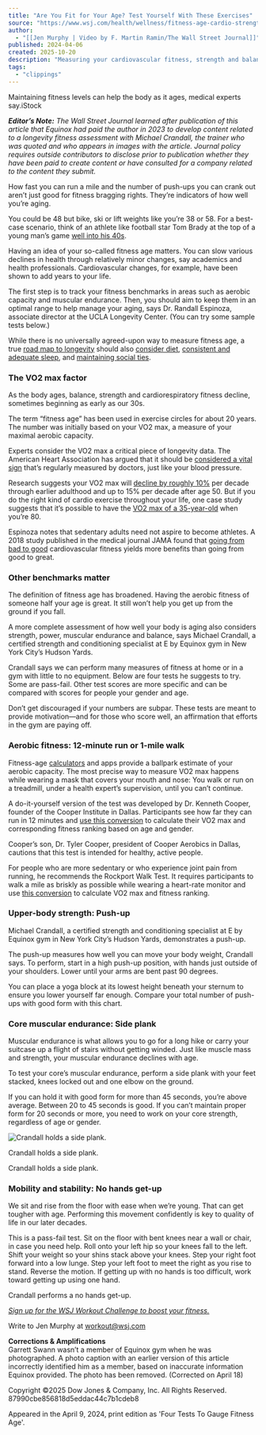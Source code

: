 ```yaml
---
title: "Are You Fit for Your Age? Test Yourself With These Exercises"
source: "https://www.wsj.com/health/wellness/fitness-age-cardio-strength-balance-c5a7c1ad"
author:
  - "[[Jen Murphy | Video by F. Martin Ramin/The Wall Street Journal]]"
published: 2024-04-06
created: 2025-10-20
description: "Measuring your cardiovascular fitness, strength and balance can give a read on how well you’re aging"
tags:
  - "clippings"
---
```

Maintaining fitness levels can help the body as it ages, medical experts say.iStock

***Editor’s Note:** The Wall Street Journal learned after publication of this article that Equinox had paid the author in 2023 to develop content related to a longevity fitness assessment with Michael Crandall, the trainer who was quoted and who appears in images with the article. Journal policy requires outside contributors to disclose prior to publication whether they have been paid to create content or have consulted for a company related to the content they submit.*

How fast you can run a mile and the number of push-ups you can crank out aren’t just good for fitness bragging rights. They’re indicators of how well you’re aging.

You could be 48 but bike, ski or lift weights like you’re 38 or 58. For a best-case scenario, think of an athlete like football star Tom Brady at the top of a young man’s game [well into his 40s](https://www.wsj.com/articles/tom-brady-aaron-rodgers-tcu-georgia-11672661862?mod=article_inline).

Having an idea of your so-called fitness age matters. You can slow various declines in health through relatively minor changes, say academics and health professionals. Cardiovascular changes, for example, have been shown to add years to your life.

The first step is to track your fitness benchmarks in areas such as aerobic capacity and muscular endurance. Then, you should aim to keep them in an optimal range to help manage your aging, says Dr. Randall Espinoza, associate director at the UCLA Longevity Center. (You can try some sample tests below.)

While there is no universally agreed-upon way to measure fitness age, a true [road map to longevity](https://www.wsj.com/health/wellness/whats-ahead-for-longevity-4dcd7f49?mod=article_inline) should also [consider diet](https://www.wsj.com/health/wellness/healthy-diet-nutrition-study-national-institutes-of-health-42d81da3?mod=article_inline), [consistent and adequate sleep](https://www.wsj.com/health/wellness/sleep-science-longevity-0f35a573?mod=article_inline), and [maintaining social ties](https://www.wsj.com/lifestyle/relationships/friendship-maintaining-healthy-relationships-text-calls-memes-5e66e221?mod=article_inline).

### The VO2 max factor

As the body ages, balance, strength and cardiorespiratory fitness decline, sometimes beginning as early as our 30s.

The term “fitness age” has been used in exercise circles for about 20 years. The number was initially based on your VO2 max, a measure of your maximal aerobic capacity.

Experts consider the VO2 max a critical piece of longevity data. The American Heart Association has argued that it should be [considered a vital sign](https://www.ahajournals.org/doi/10.1161/CIR.0000000000000461) that’s regularly measured by doctors, just like your blood pressure.

Research suggests your VO2 max will [decline by roughly 10%](https://www.ncbi.nlm.nih.gov/pmc/articles/PMC4968829/) per decade through earlier adulthood and up to 15% per decade after age 50. But if you do the right kind of cardio exercise throughout your life, one case study suggests that it’s possible to have the [VO2 max of a 35-year-old](https://www.ncbi.nlm.nih.gov/pmc/articles/PMC4348610/) when you’re 80.

Espinoza notes that sedentary adults need not aspire to become athletes. A 2018 study published in the medical journal JAMA found that [going from bad to good](https://jamanetwork.com/journals/jamanetworkopen/fullarticle/2707428) cardiovascular fitness yields more benefits than going from good to great.

### Other benchmarks matter

The definition of fitness age has broadened. Having the aerobic fitness of someone half your age is great. It still won’t help you get up from the ground if you fall.

A more complete assessment of how well your body is aging also considers strength, power, muscular endurance and balance, says Michael Crandall, a certified strength and conditioning specialist at E by Equinox gym in New York City’s Hudson Yards.

Crandall says we can perform many measures of fitness at home or in a gym with little to no equipment. Below are four tests he suggests to try. Some are pass-fail. Other test scores are more specific and can be compared with scores for people your gender and age.

Don’t get discouraged if your numbers are subpar. These tests are meant to provide motivation—and for those who score well, an affirmation that efforts in the gym are paying off.

### Aerobic fitness: 12-minute run or 1-mile walk

Fitness-age [calculators](https://hvemereldst.no/en/) and apps provide a ballpark estimate of your aerobic capacity. The most precise way to measure VO2 max happens while wearing a mask that covers your mouth and nose: You walk or run on a treadmill, under a health expert’s supervision, until you can’t continue.

A do-it-yourself version of the test was developed by Dr. Kenneth Cooper, founder of the Cooper Institute in Dallas. Participants see how far they can run in 12 minutes and [use this conversion](https://exrx.net/Calculators/MinuteRun) to calculate their VO2 max and corresponding fitness ranking based on age and gender.

Cooper’s son, Dr. Tyler Cooper, president of Cooper Aerobics in Dallas, cautions that this test is intended for healthy, active people.

For people who are more sedentary or who experience joint pain from running, he recommends the Rockport Walk Test. It requires participants to walk a mile as briskly as possible while wearing a heart-rate monitor and use [this conversion](https://www.calculatorpro.com/calculator/rockport-walk-test-calculator/) to calculate VO2 max and fitness ranking.

### Upper-body strength: Push-up

Michael Crandall, a certified strength and conditioning specialist at E by Equinox gym in New York City’s Hudson Yards, demonstrates a push-up.

The push-up measures how well you can move your body weight, Crandall says. To perform, start in a high push-up position, with hands just outside of your shoulders. Lower until your arms are bent past 90 degrees.

You can place a yoga block at its lowest height beneath your sternum to ensure you lower yourself far enough. Compare your total number of push-ups with good form with this chart.

### Core muscular endurance: Side plank

Muscular endurance is what allows you to go for a long hike or carry your suitcase up a flight of stairs without getting winded. Just like muscle mass and strength, your muscular endurance declines with age.

To test your core’s muscular endurance, perform a side plank with your feet stacked, knees locked out and one elbow on the ground.

If you can hold it with good form for more than 45 seconds, you’re above average. Between 20 to 45 seconds is good. If you can’t maintain proper form for 20 seconds or more, you need to work on your core strength, regardless of age or gender.

![Crandall holds a side plank.](https://images.wsj.net/im-945998?width=620&size=1.501)

Crandall holds a side plank.

Crandall holds a side plank.

### Mobility and stability: No hands get-up

We sit and rise from the floor with ease when we’re young. That can get tougher with age. Performing this movement confidently is key to quality of life in our later decades.

This is a pass-fail test. Sit on the floor with bent knees near a wall or chair, in case you need help. Roll onto your left hip so your knees fall to the left. Shift your weight so your shins stack above your knees. Step your right foot forward into a low lunge. Step your left foot to meet the right as you rise to stand. Reverse the motion. If getting up with no hands is too difficult, work toward getting up using one hand.

Crandall performs a no hands get-up.

[*Sign up for the WSJ Workout Challenge to boost your fitness.*](https://www.wsj.com/newsletters?sub=402&mod=article_inline)

Write to Jen Murphy at [workout@wsj.com](https://www.wsj.com/health/wellness/)

**Corrections & Amplifications**  
Garrett Swann wasn’t a member of Equinox gym when he was photographed. A photo caption with an earlier version of this article incorrectly identified him as a member, based on inaccurate information Equinox provided. The photo has been removed. (Corrected on April 18)

Copyright ©2025 Dow Jones & Company, Inc. All Rights Reserved. 87990cbe856818d5eddac44c7b1cdeb8

Appeared in the April 9, 2024, print edition as 'Four Tests To Gauge Fitness Age'.